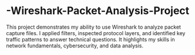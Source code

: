 # -Wireshark-Packet-Analysis-Project
This project demonstrates my ability to use Wireshark to analyze packet capture files. I applied filters, inspected protocol layers, and identified key traffic patterns to answer technical questions. It highlights my skills in network fundamentals, cybersecurity, and data analysis.
